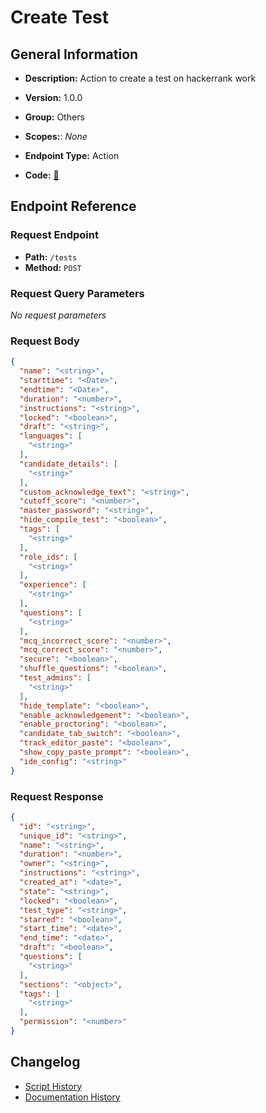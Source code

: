 # Create Test

## General Information

- **Description:** Action to create a test on hackerrank work

- **Version:** 1.0.0
- **Group:** Others
- **Scopes:**: _None_
- **Endpoint Type:** Action
- **Code:** [🔗](https://github.com/NangoHQ/integration-templates/tree/main/integrations/hackerrank-work/actions/create-test.ts)


## Endpoint Reference

### Request Endpoint

- **Path:** `/tests`
- **Method:** `POST`

### Request Query Parameters

_No request parameters_

### Request Body

```json
{
  "name": "<string>",
  "starttime": "<Date>",
  "endtime": "<Date>",
  "duration": "<number>",
  "instructions": "<string>",
  "locked": "<boolean>",
  "draft": "<string>",
  "languages": [
    "<string>"
  ],
  "candidate_details": [
    "<string>"
  ],
  "custom_acknowledge_text": "<string>",
  "cutoff_score": "<number>",
  "master_password": "<string>",
  "hide_compile_test": "<boolean>",
  "tags": [
    "<string>"
  ],
  "role_ids": [
    "<string>"
  ],
  "experience": [
    "<string>"
  ],
  "questions": [
    "<string>"
  ],
  "mcq_incorrect_score": "<number>",
  "mcq_correct_score": "<number>",
  "secure": "<boolean>",
  "shuffle_questions": "<boolean>",
  "test_admins": [
    "<string>"
  ],
  "hide_template": "<boolean>",
  "enable_acknowledgement": "<boolean>",
  "enable_proctoring": "<boolean>",
  "candidate_tab_switch": "<boolean>",
  "track_editor_paste": "<boolean>",
  "show_copy_paste_prompt": "<boolean>",
  "ide_config": "<string>"
}
```

### Request Response

```json
{
  "id": "<string>",
  "unique_id": "<string>",
  "name": "<string>",
  "duration": "<number>",
  "owner": "<string>",
  "instructions": "<string>",
  "created_at": "<date>",
  "state": "<string>",
  "locked": "<boolean>",
  "test_type": "<string>",
  "starred": "<boolean>",
  "start_time": "<date>",
  "end_time": "<date>",
  "draft": "<boolean>",
  "questions": [
    "<string>"
  ],
  "sections": "<object>",
  "tags": [
    "<string>"
  ],
  "permission": "<number>"
}
```

## Changelog

- [Script History](https://github.com/NangoHQ/integration-templates/commits/main/integrations/hackerrank-work/actions/create-test.ts)
- [Documentation History](https://github.com/NangoHQ/integration-templates/commits/main/integrations/hackerrank-work/actions/create-test.md)

<!-- END  GENERATED CONTENT -->















